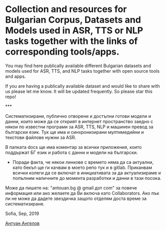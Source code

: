 # Collection and resources for Bulgarian Corpus, Datasets and Models used in ASR, TTS or NLP tasks together with the links of corresponding tools/apps.
You may find here publically available different Bulgarian datasets and models used for ASR, TTS, and NLP tasks together with open source tools and apps.

If you are having a publically available dataset and would like to share with us please let me know.
It will be updated frequently. So please star this repo!
<p>***</p>
<p>Систематизирани, публично отворени и достъпни готови модели и данни, които може да се открият в интернет пространство заедно с някои по известни програми за ASR, TTS, NLP и машинен превод за български език. Тук ще има и синхронизирани мултимедийни и текстови файлове нужни за ASR.</p>
В папката docs ще има коментар за всички приложения, които поддържат БГ език и работа с данни и модели на български. 

* Поради факта, че някои линкове с времето няма да са актуални, като бекъп ще ги качвам в моето репо тук и в gitlab.
Приканвам всички колеги да се включат в инициативата за да актуализираме и попълним наличните до момента разработки и данни в тази посока.

<p>Може да пишете на: "antouan.bg @ gmаil дот com" за повече информация или ако желаете да Ви включа като Collaborators.
Ако пък ли не може да дадете звездичка защото отделям доста време за систематизиране.</p>

Sofia, Sep, 2019

[Антуан Ангелов](https://www.linkedin.com/in/antouan/)
